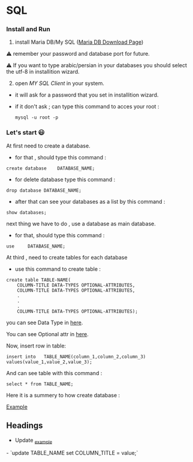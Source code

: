 # SQL

### Install and Run

1. install Maria DB/My SQL ([Maria DB Download Page](https://mariadb.org/download/?t=mariadb&p=mariadb&r=10.10.2&os=windows&cpu=x86_64&pkg=msi&m=aliyun))

:warning: remember your password and database port for future.

:warning: If you want to type arabic/persian in your databases you should select the utf-8 in installition wizard.

2. open _MY SQL Client_ in your system.

- it will ask for a password that you set in installition wizard.

- if it don't ask ; can type this command to acces your root :

  `mysql -u root -p`

### Let's start :smiley:

At first need to create a database.

- for that , should type this command :

`create database    DATABASE_NAME;`

- for delete database type this command :

`drop database DATABASE_NAME;`

- after that can see your databases as a list by this command :

`show databases;`

next thing we have to do , use a database as main database.

- for that, should type this command :

`use     DATABASE_NAME; `

At third , need to create tables for each database

- use this command to create table :

```
create table TABLE-NAME(
    COLUMN-TITLE DATA-TYPES OPTIONAL-ATTRIBUTES,
    COLUMN-TITLE DATA-TYPES OPTIONAL-ATTRIBUTES,
    .
    .
    .
    COLUMN-TITLE DATA-TYPES OPTIONAL-ATTRIBUTES);

```

you can see Data Type in [here](https://github.com/alireza-sadi/SQL/blob/main/Concepts/SQL%20Data%20Types.md).

You can see Optional attr in [here](https://github.com/alireza-sadi/SQL/blob/main/Concepts/Optional%20attr.md).

Now, insert row in table:

```
insert into   TABLE_NAME(column_1,column_2,column_3)
values(value_1,value_2,value_3);
```

And can see table with this command :

`select * from TABLE_NAME;`

Here it is a summery to how create database :

[Example](https://github.com/alireza-sadi/SQL/blob/main/Concepts/file1.sql)

## Headings

- Update <sub>
[example]()
</sub>
     - `update TABLE_NAME  set    COLUMN_TITLE = value;`
